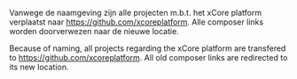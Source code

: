 Vanwege de naamgeving zijn alle projecten m.b.t. het xCore platform verplaatst naar https://github.com/xcoreplatform. Alle composer links worden doorverwezen naar de nieuwe locatie.

Because of naming, all projects regarding the xCore platform are transfered to https://github.com/xcoreplatform. All old composer links are redirected to its new location.
